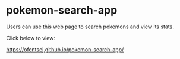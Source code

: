 # pokemon-search-app
Users can use this web page to search pokemons and  view its stats.

Click below to view:

https://ofentsej.github.io/pokemon-search-app/
